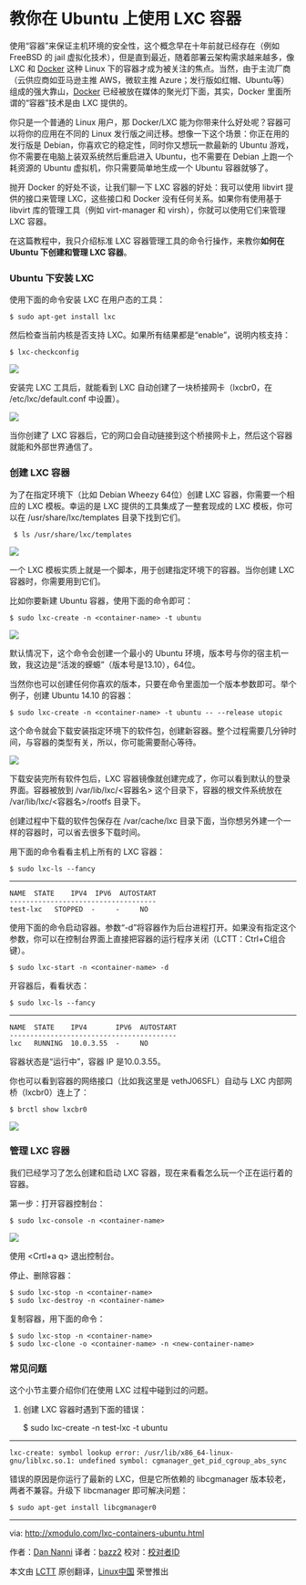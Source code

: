 教你在 Ubuntu 上使用 LXC 容器
================================================================================
使用“容器”来保证主机环境的安全性，这个概念早在十年前就已经存在（例如 FreeBSD 的 jail 虚拟化技术），但是直到最近，随着部署云架构需求越来越多，像 LXC 和 [Docker][1] 这种 Linux 下的容器才成为被关注的焦点。当然，由于主流厂商（云供应商如亚马逊主推 AWS，微软主推 Azure；发行版如红帽、Ubuntu等）组成的强大靠山，[Docker][2] 已经被放在媒体的聚光灯下面，其实，Docker 里面所谓的“容器”技术是由 LXC 提供的。

你只是一个普通的 Linux 用户，那 Docker/LXC 能为你带来什么好处呢？容器可以将你的应用在不同的 Linux 发行版之间迁移。想像一下这个场景：你正在用的发行版是 Debian，你喜欢它的稳定性，同时你又想玩一款最新的 Ubuntu 游戏，你不需要在电脑上装双系统然后重启进入 Ubuntu，也不需要在 Debian 上跑一个耗资源的 Ubuntu 虚拟机，你只需要简单地生成一个 Ubuntu 容器就够了。

抛开 Docker 的好处不谈，让我们聊一下 LXC 容器的好处：我可以使用 libvirt 提供的接口来管理 LXC，这些接口和 Docker 没有任何关系。如果你有使用基于 libvirt 库的管理工具（例如 virt-manager 和 virsh），你就可以使用它们来管理 LXC 容器。

在这篇教程中，我只介绍标准 LXC 容器管理工具的命令行操作，来教你**如何在 Ubuntu 下创建和管理 LXC 容器**。

### Ubuntu 下安装 LXC ###

使用下面的命令安装 LXC 在用户态的工具：

    $ sudo apt-get install lxc

然后检查当前内核是否支持 LXC。如果所有结果都是“enable”，说明内核支持：

    $ lxc-checkconfig 

![](https://farm4.staticflickr.com/3955/15655792445_d462957ee9_z.jpg)

安装完 LXC 工具后，就能看到 LXC 自动创建了一块桥接网卡（lxcbr0，在 /etc/lxc/default.conf 中设置）。

![](https://farm6.staticflickr.com/5598/15035046834_a53c092230_z.jpg)

当你创建了 LXC 容器后，它的网口会自动链接到这个桥接网卡上，然后这个容器就能和外部世界通信了。

### 创建 LXC 容器 ###

为了在指定环境下（比如 Debian Wheezy 64位）创建 LXC 容器，你需要一个相应的 LXC 模板。幸运的是 LXC 提供的工具集成了一整套现成的 LXC 模板，你可以在 /usr/share/lxc/templates 目录下找到它们。

     $ ls /usr/share/lxc/templates 

![](https://farm4.staticflickr.com/3954/15035046824_d15d1cbf6e_z.jpg)

一个 LXC 模板实质上就是一个脚本，用于创建指定环境下的容器。当你创建 LXC 容器时，你需要用到它们。

比如你要新建 Ubuntu 容器，使用下面的命令即可：

    $ sudo lxc-create -n <container-name> -t ubuntu 

![](https://farm8.staticflickr.com/7559/15035638763_07d63e23ef_z.jpg)

默认情况下，这个命令会创建一个最小的 Ubuntu 环境，版本号与你的宿主机一致，我这边是“活泼的蝾螈”（版本号是13.10），64位。

当然你也可以创建任何你喜欢的版本，只要在命令里面加一个版本参数即可。举个例子，创建 Ubuntu 14.10 的容器：

    $ sudo lxc-create -n <container-name> -t ubuntu -- --release utopic 

这个命令就会下载安装指定环境下的软件包，创建新容器。整个过程需要几分钟时间，与容器的类型有关，所以，你可能需要耐心等待。

![](https://farm4.staticflickr.com/3933/15469152369_6a48943cf3_z.jpg)

下载安装完所有软件包后，LXC 容器镜像就创建完成了，你可以看到默认的登录界面。容器被放到 /var/lib/lxc/<容器名> 这个目录下，容器的根文件系统放在 /var/lib/lxc/<容器名>/rootfs 目录下。

创建过程中下载的软件包保存在 /var/cache/lxc 目录下面，当你想另外建一个一样的容器时，可以省去很多下载时间。

用下面的命令看看主机上所有的 LXC 容器：

    $ sudo lxc-ls --fancy 

----------

    NAME  STATE    IPV4  IPV6  AUTOSTART  
    ------------------------------------
    test-lxc   STOPPED  -     -     NO         

使用下面的命令启动容器。参数“-d”将容器作为后台进程打开。如果没有指定这个参数，你可以在控制台界面上直接把容器的运行程序关闭（LCTT：Ctrl+C组合键）。

    $ sudo lxc-start -n <container-name> -d 

开容器后，看看状态：

    $ sudo lxc-ls --fancy 

----------

    NAME  STATE    IPV4       IPV6  AUTOSTART  
    -----------------------------------------
    lxc   RUNNING  10.0.3.55  -     NO         

容器状态是“运行中”，容器 IP 是10.0.3.55。

你也可以看到容器的网络接口（比如我这里是 vethJ06SFL）自动与 LXC 内部网桥（lxcbr0）连上了：

    $ brctl show lxcbr0 

![](https://farm4.staticflickr.com/3932/15656618342_53c4bc19ca_z.jpg)

### 管理 LXC 容器 ###

我们已经学习了怎么创建和启动 LXC 容器，现在来看看怎么玩一个正在运行着的容器。

第一步：打开容器控制台：

    $ sudo lxc-console -n <container-name> 

![](https://farm8.staticflickr.com/7538/15470225050_d093cb1028_z.jpg)

使用 <Crtl+a q> 退出控制台。

停止、删除容器：

    $ sudo lxc-stop -n <container-name>
    $ sudo lxc-destroy -n <container-name> 

复制容器，用下面的命令：

    $ sudo lxc-stop -n <container-name>
    $ sudo lxc-clone -o <container-name> -n <new-container-name>

### 常见问题 ###

这个小节主要介绍你们在使用 LXC 过程中碰到过的问题。

1. 创建 LXC 容器时遇到下面的错误：

    $ sudo lxc-create -n test-lxc -t ubuntu 

----------

    lxc-create: symbol lookup error: /usr/lib/x86_64-linux-gnu/liblxc.so.1: undefined symbol: cgmanager_get_pid_cgroup_abs_sync

错误的原因是你运行了最新的 LXC，但是它所依赖的 libcgmanager 版本较老，两者不兼容。升级下 libcmanager 即可解决问题：

    $ sudo apt-get install libcgmanager0 

--------------------------------------------------------------------------------

via: http://xmodulo.com/lxc-containers-ubuntu.html

作者：[Dan Nanni][a]
译者：[bazz2](https://github.com/bazz2)
校对：[校对者ID](https://github.com/校对者ID)

本文由 [LCTT](https://github.com/LCTT/TranslateProject) 原创翻译，[Linux中国](http://linux.cn/) 荣誉推出

[a]:http://xmodulo.com/author/nanni
[1]:http://xmodulo.com/docker-containers-centos-fedora.html
[2]:http://xmodulo.com/manage-linux-containers-docker-ubuntu.html
